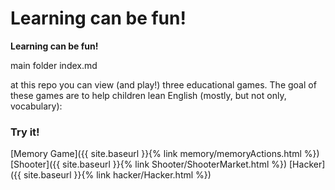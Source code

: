 # Learning can be fun!
__Learning can be fun!__

main folder index.md

at this repo you can view (and play!) three
educational games. The goal of these games are to help children lean English (mostly, but not only, vocabulary):
### Try it!
[Memory Game]({{ site.baseurl }}{% link memory/memoryActions.html %})
[Shooter]({{ site.baseurl }}{% link Shooter/ShooterMarket.html %})
[Hacker]({{ site.baseurl }}{% link hacker/Hacker.html %})

 
